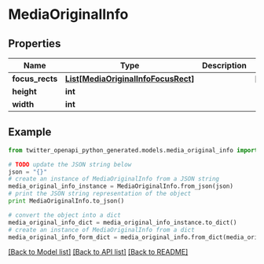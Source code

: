 # MediaOriginalInfo


## Properties

Name | Type | Description | Notes
------------ | ------------- | ------------- | -------------
**focus_rects** | [**List[MediaOriginalInfoFocusRect]**](MediaOriginalInfoFocusRect.md) |  | [optional] 
**height** | **int** |  | 
**width** | **int** |  | 

## Example

```python
from twitter_openapi_python_generated.models.media_original_info import MediaOriginalInfo

# TODO update the JSON string below
json = "{}"
# create an instance of MediaOriginalInfo from a JSON string
media_original_info_instance = MediaOriginalInfo.from_json(json)
# print the JSON string representation of the object
print MediaOriginalInfo.to_json()

# convert the object into a dict
media_original_info_dict = media_original_info_instance.to_dict()
# create an instance of MediaOriginalInfo from a dict
media_original_info_form_dict = media_original_info.from_dict(media_original_info_dict)
```
[[Back to Model list]](../README.md#documentation-for-models) [[Back to API list]](../README.md#documentation-for-api-endpoints) [[Back to README]](../README.md)


